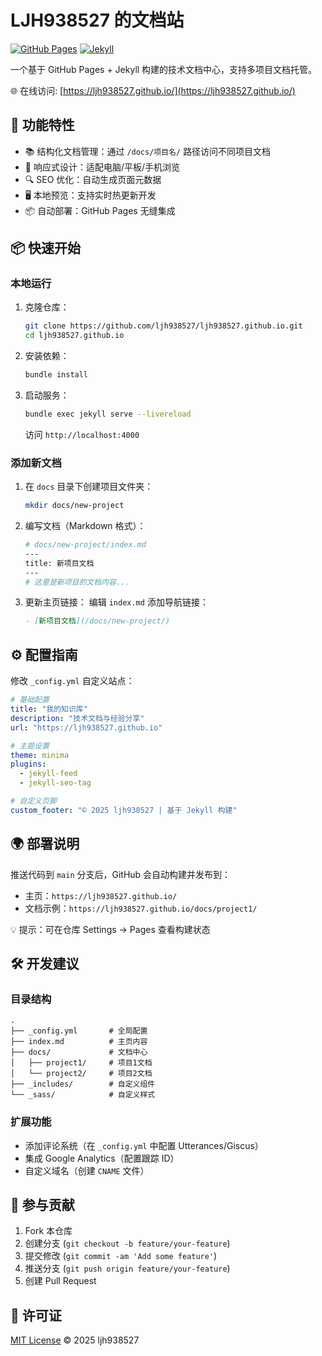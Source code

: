 # LJH938527 的文档站

[![GitHub Pages](https://img.shields.io/badge/GitHub%20Pages-Online-brightgreen)](https://ljh938527.github.io/)
[![Jekyll](https://img.shields.io/badge/Powered_by-Jekyll-red)](https://jekyllrb.com/)

一个基于 GitHub Pages + Jekyll 构建的技术文档中心，支持多项目文档托管。

🌐 在线访问: [https://ljh938527.github.io/](https://ljh938527.github.io/)

## 🚀 功能特性

- 📚 结构化文档管理：通过 `/docs/项目名/` 路径访问不同项目文档
- 🎨 响应式设计：适配电脑/平板/手机浏览
- 🔍 SEO 优化：自动生成页面元数据
- 🖥️ 本地预览：支持实时热更新开发
- 📦 自动部署：GitHub Pages 无缝集成

## 📦 快速开始

### 本地运行

1. 克隆仓库：
   ```bash
   git clone https://github.com/ljh938527/ljh938527.github.io.git
   cd ljh938527.github.io
   ```

2. 安装依赖：
   ```bash
   bundle install
   ```

3. 启动服务：
   ```bash
   bundle exec jekyll serve --livereload
   ```
   访问 `http://localhost:4000`

### 添加新文档

1. 在 `docs` 目录下创建项目文件夹：
   ```bash
   mkdir docs/new-project
   ```

2. 编写文档（Markdown 格式）：
   ```bash
   # docs/new-project/index.md
   ---
   title: 新项目文档
   ---
   # 这里是新项目的文档内容...
   ```

3. 更新主页链接：
   编辑 `index.md` 添加导航链接：
   ```markdown
   - [新项目文档](/docs/new-project/)
   ```

## ⚙️ 配置指南

修改 `_config.yml` 自定义站点：
```yaml
# 基础配置
title: "我的知识库"
description: "技术文档与经验分享"
url: "https://ljh938527.github.io"

# 主题设置
theme: minima
plugins:
  - jekyll-feed
  - jekyll-seo-tag

# 自定义页脚
custom_footer: "© 2025 ljh938527 | 基于 Jekyll 构建"
```

## 🌍 部署说明

推送代码到 `main` 分支后，GitHub 会自动构建并发布到：
- 主页：`https://ljh938527.github.io/`
- 文档示例：`https://ljh938527.github.io/docs/project1/`

💡 提示：可在仓库 Settings → Pages 查看构建状态

## 🛠️ 开发建议

### 目录结构
```
.
├── _config.yml       # 全局配置
├── index.md          # 主页内容
├── docs/             # 文档中心
│   ├── project1/     # 项目1文档
│   └── project2/     # 项目2文档
├── _includes/        # 自定义组件
└── _sass/            # 自定义样式
```

### 扩展功能
- 添加评论系统（在 `_config.yml` 中配置 Utterances/Giscus）
- 集成 Google Analytics（配置跟踪 ID）
- 自定义域名（创建 `CNAME` 文件）

## 🤝 参与贡献
1. Fork 本仓库
2. 创建分支 (`git checkout -b feature/your-feature`)
3. 提交修改 (`git commit -am 'Add some feature'`)
4. 推送分支 (`git push origin feature/your-feature`)
5. 创建 Pull Request

## 📄 许可证
[MIT License](LICENSE) © 2025 ljh938527